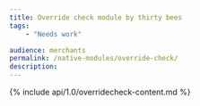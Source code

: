```yaml
---
title: Override check module by thirty bees
tags:
    - "Needs work"

audience: merchants
permalink: /native-modules/override-check/
description:
---
```


{% include api/1.0/overridecheck-content.md %}
